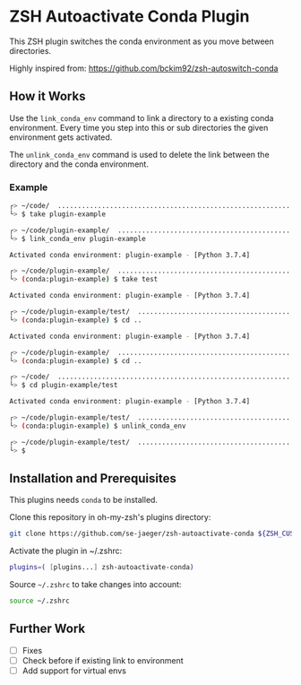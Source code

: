 # ZSH Autoactivate Conda Plugin

This ZSH plugin switches the conda environment as you move between directories.

Highly inspired from: https://github.com/bckim92/zsh-autoswitch-conda


## How it Works

Use the `link_conda_env` command to link a directory to a existing conda environment. Every time you step into this or sub directories the given environment gets activated.

The `unlink_conda_env` command is used to delete the link between the directory and the conda environment.

### Example

```bash
┌> ~/code/  ............................................................... [1:12:10] <┐
└> $ take plugin-example                                                   ¯\_(ツ)_/¯ <┘

┌> ~/code/plugin-example/  ................................................ [1:12:12] <┐
└> $ link_conda_env plugin-example                                         ¯\_(ツ)_/¯ <┘

Activated conda environment: plugin-example - [Python 3.7.4]

┌> ~/code/plugin-example/  ................................................ [1:15:01] <┐
└> (conda:plugin-example) $ take test                                      ¯\_(ツ)_/¯ <┘

Activated conda environment: plugin-example - [Python 3.7.4]

┌> ~/code/plugin-example/test/  ........................................... [1:15:34] <┐
└> (conda:plugin-example) $ cd ..                                          ¯\_(ツ)_/¯ <┘

Activated conda environment: plugin-example - [Python 3.7.4]

┌> ~/code/plugin-example/  ................................................ [1:15:38] <┐
└> (conda:plugin-example) $ cd ..                                          ¯\_(ツ)_/¯ <┘

┌> ~/code/  ............................................................... [1:15:39] <┐
└> $ cd plugin-example/test                                                ¯\_(ツ)_/¯ <┘

Activated conda environment: plugin-example - [Python 3.7.4]

┌> ~/code/plugin-example/test/  ........................................... [1:15:52] <┐
└> (conda:plugin-example) $ unlink_conda_env                               ¯\_(ツ)_/¯ <┘

┌> ~/code/plugin-example/test/  ........................................... [1:36:32] <┐
└> $                                                                       ¯\_(ツ)_/¯ <┘
```

## Installation and Prerequisites

This plugins needs `conda` to be installed.

Clone this repository in oh-my-zsh's plugins directory:

```bash
git clone https://github.com/se-jaeger/zsh-autoactivate-conda ${ZSH_CUSTOM:-~/.oh-my-zsh/custom}/plugins/zsh-autoactivate-conda
```

Activate the plugin in ~/.zshrc:

```bash
plugins=( [plugins...] zsh-autoactivate-conda)
```

Source `~/.zshrc` to take changes into account:

```bash
source ~/.zshrc
```

## Further Work

- [ ] Fixes
- [ ] Check before if existing link to environment
- [ ] Add support for virtual envs

